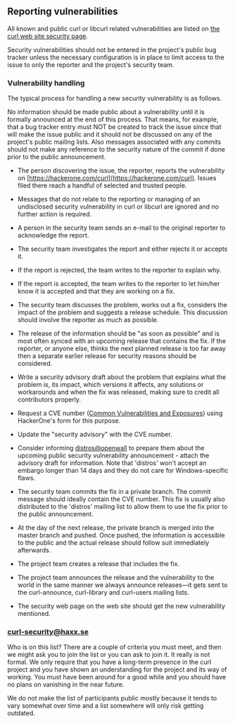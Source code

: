 ## Reporting vulnerabilities

All known and public curl or libcurl related vulnerabilities are listed on
[the curl web site security page](https://curl.se/docs/security.html).

Security vulnerabilities should not be entered in the project's public bug
tracker unless the necessary configuration is in place to limit access to the
issue to only the reporter and the project's security team.

### Vulnerability handling

The typical process for handling a new security vulnerability is as follows.

No information should be made public about a vulnerability until it is
formally announced at the end of this process. That means, for example, that a
bug tracker entry must NOT be created to track the issue since that will make
the issue public and it should not be discussed on any of the project's public
mailing lists. Also messages associated with any commits should not make
any reference to the security nature of the commit if done prior to the public
announcement.

- The person discovering the issue, the reporter, reports the vulnerability on
  [https://hackerone.com/curl](https://hackerone.com/curl). Issues filed there
  reach a handful of selected and trusted people.

- Messages that do not relate to the reporting or managing of an undisclosed
  security vulnerability in curl or libcurl are ignored and no further action
  is required.

- A person in the security team sends an e-mail to the original reporter to
  acknowledge the report.

- The security team investigates the report and either rejects it or accepts
  it.

- If the report is rejected, the team writes to the reporter to explain why.

- If the report is accepted, the team writes to the reporter to let him/her
  know it is accepted and that they are working on a fix.

- The security team discusses the problem, works out a fix, considers the
  impact of the problem and suggests a release schedule. This discussion
  should involve the reporter as much as possible.

- The release of the information should be "as soon as possible" and is most
  often synced with an upcoming release that contains the fix. If the
  reporter, or anyone else, thinks the next planned release is too far away
  then a separate earlier release for security reasons should be considered.

- Write a security advisory draft about the problem that explains what the
  problem is, its impact, which versions it affects, any solutions or
  workarounds and when the fix was released, making sure to credit all
  contributors properly.

- Request a CVE number ([Common Vulnerabilities and Exposures](https://en.wikipedia.org/wiki/Common_Vulnerabilities_and_Exposures)) using HackerOne's form for this purpose.

- Update the "security advisory" with the CVE number.

- Consider informing
  [distros@openwall](https://oss-security.openwall.org/wiki/mailing-lists/distros)
  to prepare them about the upcoming public security vulnerability
  announcement - attach the advisory draft for information. Note that
  'distros' won't accept an embargo longer than 14 days and they do not care
  for Windows-specific flaws.

- The security team commits the fix in a private branch. The commit message
  should ideally contain the CVE number. This fix is usually also distributed
  to the 'distros' mailing list to allow them to use the fix prior to the
  public announcement.

- At the day of the next release, the private branch is merged into the master
  branch and pushed. Once pushed, the information is accessible to the public
  and the actual release should follow suit immediately afterwards.

- The project team creates a release that includes the fix.

- The project team announces the release and the vulnerability to the world in
  the same manner we always announce releases—it gets sent to the
  curl-announce, curl-library and curl-users mailing lists.

- The security web page on the web site should get the new vulnerability
  mentioned.

### curl-security@haxx.se

Who is on this list? There are a couple of criteria you must meet, and then we
might ask you to join the list or you can ask to join it. It really is not
formal. We only require that you have a long-term presence in the curl project
and you have shown an understanding for the project and its way of
working. You must have been around for a good while and you should have no
plans on vanishing in the near future.

We do not make the list of participants public mostly because it tends to vary
somewhat over time and a list somewhere will only risk getting outdated.
